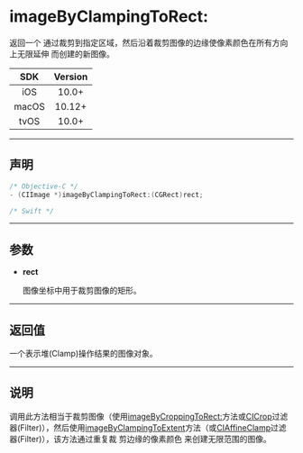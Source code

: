# imageByClampingToRect:

返回一个 通过裁剪到指定区域，然后沿着裁剪图像的边缘使像素颜色在所有方向上无限延伸 而创建的新图像。

| SDK | Version |
|:---:|:---:|
| iOS | 10.0+ |
| macOS | 10.12+ |
| tvOS | 10.0+ |

---

## 声明

```objective-c
/* Objective-C */
- (CIImage *)imageByClampingToRect:(CGRect)rect;
```

```swift
/* Swift */

```

---

## 参数

* **rect**

     图像坐标中用于裁剪图像的矩形。

---

## 返回值

一个表示堆(Clamp)操作结果的图像对象。

---

## 说明

调用此方法相当于裁剪图像（使用[imageByCroppingToRect:](./imageByCroppingToRect.md)方法或[CICrop]()过滤器(Filter)），然后使用[imageByClampingToExtent](./imageByClampingToExtent.md)方法（或[CIAffineClamp]()过滤器(Filter)），该方法通过重复裁 剪边缘的像素颜色 来创建无限范围的图像。

